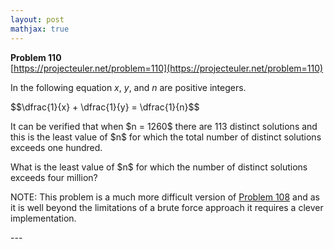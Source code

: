 ```yaml
---
layout: post
mathjax: true
---
```

**Problem 110**  
[https://projecteuler.net/problem=110](https://projecteuler.net/problem=110)

<p>In the following equation <var>x</var>, <var>y</var>, and <var>n</var> are positive integers.</p>
<p>$$\dfrac{1}{x} + \dfrac{1}{y} = \dfrac{1}{n}$$</p>

<p>It can be verified that when $n = 1260$ there are 113 distinct solutions and this is the least value of $n$ for which the total number of distinct solutions exceeds one hundred.</p>
<p>What is the least value of $n$ for which the number of distinct solutions exceeds four million?</p>

<p class="smaller">NOTE: This problem is a much more difficult version of <a href="problem=108">Problem 108</a> and as it is well beyond the limitations of a brute force approach it requires a clever implementation.</p>
---
